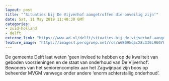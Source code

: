 ```yaml
---
layout: post
title: "‘Situaties bij De Vijverhof aangetroffen die onveilig zijn’"
date: Sat, 11 May 2019 11:40:30 GMT
categories: 
- zuid-holland 
- delft 
externe_link: "https://www.ad.nl/delft/situaties-bij-de-vijverhof-aangetroffen-die-onveilig-zijn~af6dcc4c/"
feature_image: "https://images4.persgroep.net/rcs/u6B09kq5cX8cII6L96GYhJZm0Ys/diocontent/147842206/_fitwidth/400/?appId=21791a8992982cd8da851550a453bd7f&quality=0.7"
---
```


De gemeente Delft laat weten ‘geen invloed te hebben op de kwaliteit van geboden voorzieningen en de staat van onderhoud van De Vijverhof’. Bewoners van het seniorencomplex aan het Zagwijnpad zijn boos op beheerder MVGM vanwege onder andere ‘enorm achterstallig onderhoud’.
